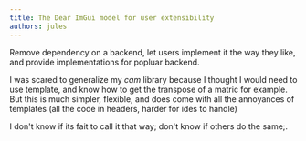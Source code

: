 ```yaml
---
title: The Dear ImGui model for user extensibility
authors: jules
---
```


Remove dependency on a backend, let users implement it the way they like, and provide implementations for popluar backend.

I was scared to generalize my _cam_ library because I thought I would need to use template, and know how to get the transpose of a matric for example. But this is much simpler, flexible, and does come with all the annoyances of templates (all the code in headers, harder for ides to handle)

<!--truncate-->

I don't know if its fait to call it that way; don't know if others do the same;.
